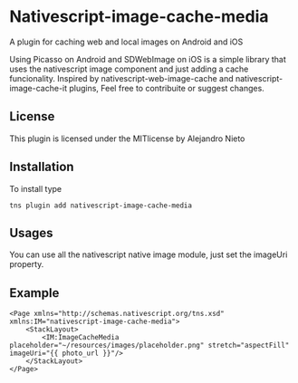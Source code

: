 # Nativescript-image-cache-media
A plugin for caching web and local images on Android and iOS

Using Picasso on Android and SDWebImage on iOS is a simple library that uses the nativescript image component and just adding a cache funcionality. Inspired by nativescript-web-image-cache and nativescript-image-cache-it plugins, Feel free to contribuite or suggest changes.

## License
This plugin is licensed under the MITlicense by Alejandro Nieto

## Installation
To install type

```
tns plugin add nativescript-image-cache-media
```

## Usages
You can use all the nativescript native image module, just set the imageUri property.
## Example
```
<Page xmlns="http://schemas.nativescript.org/tns.xsd" xmlns:IM="nativescript-image-cache-media">
	<StackLayout>
		<IM:ImageCacheMedia placeholder="~/resources/images/placeholder.png" stretch="aspectFill" imageUri="{{ photo_url }}"/>
	</StackLayout>
</Page>
```
